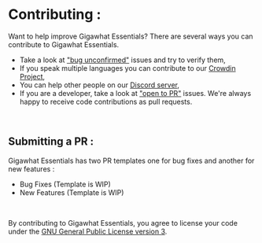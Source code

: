 # Contributing :

Want to help improve Gigawhat Essentials? There are several ways you can contribute to Gigawhat Essentials.

   - Take a look at <a href="https://github.com/samyarsadat/Gigawhat-Essentials/labels/bug%20unconfirmed">"bug unconfirmed"</a> issues and try to verify them,
   - If you speak multiple languages you can contribute to our <a href="https://crowdin.com/project/gigawhat-essentials">Crowdin Project</a>,
   - You can help other people on our <a href="https://discord.gg/rMq7GujUZJ">Discord server</a>,
   - If you are a developer, take a look at <a href="https://github.com/samyarsadat/Gigawhat-Essentials/labels/open%20to%20PR">"open to PR"</a> issues. We're always happy to receive code contributions as pull requests.

<br>

## Submitting a PR :
Gigawhat Essentials has two PR templates one for bug fixes and another for new features :

   - Bug Fixes (Template is WIP)
   - New Features (Template is WIP)

<br>

By contributing to Gigawhat Essentials, you agree to license your code under the <a href="https://github.com/samyarsadat/Gigawhat-Essentials/blob/dev/LICENSE">GNU General Public License version 3</a>.
